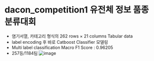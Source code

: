 # dacon_competition1 유전체 정보 품종 분류대회
- 염기서열, 카테고리 형식의 262 rows × 21 columns Tabular data
- label encoding 후 바로 Catboost Classifier 모델링
- Multi label classification Macro F1 Score : 0.96205  
- 257등/1184팀 
 ![image](https://user-images.githubusercontent.com/121914727/229495431-ef53b02e-642c-4d70-b276-29f58696e9a3.png)

